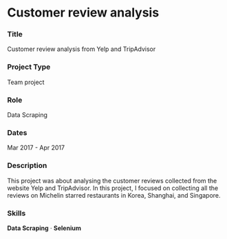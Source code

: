 # Customer review analysis

### Title
Customer review analysis from Yelp and TripAdvisor

### Project Type
Team project

### Role
Data Scraping

### Dates
Mar 2017 - Apr 2017

### Description
This project was about analysing the customer reviews collected from the website Yelp and TripAdvisor. In this project, I focused on collecting all the reviews on Michelin starred restaurants in Korea, Shanghai, and Singapore.

### Skills
**Data Scraping** · **Selenium**

